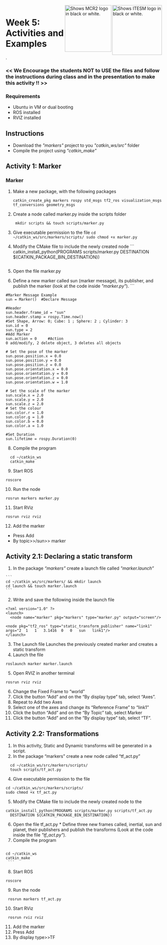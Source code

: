 <picture>
  <source media="(prefers-color-scheme: dark)" srcset="https://github.com/ManchesterRoboticsLtd/MR3001C_Cyber-Physical_Systems_I/blob/main/Misc/Logos/Logotipo%20Vertical%20Bco_Transparente.png">
  <source media="(prefers-color-scheme: light)" srcset="https://github.com/ManchesterRoboticsLtd/MR3001C_Cyber-Physical_Systems_I/blob/main/Misc/Logos/Logotipo%20Vertical%20Azul%20transparente.png">
  <img alt="Shows ITESM logo in black or white." width="160" align="right">
</picture>

<picture>
  <source media="(prefers-color-scheme: dark)" srcset="https://github.com/ManchesterRoboticsLtd/MR3001C_Cyber-Physical_Systems_I/blob/main/Misc/Logos/MCR2_Logo_White.png">
  <source media="(prefers-color-scheme: light)" srcset="https://github.com/ManchesterRoboticsLtd/MR3001C_Cyber-Physical_Systems_I/blob/main/Misc/Logos/MCR2_Logo_Black.png">
  <img alt="Shows MCR2 logo in black or white." width="150" align="right">
</picture>


# Week 5: Activities and Examples
.
### << We Encourage the students NOT to USE the files and follow the instructions during class and in the presentation to make this activity !! >>

### Requirements
* Ubuntu in VM or dual booting
* ROS installed
* RVIZ installed

## Instructions
* Download the *"markers"* project to you *"catkin_ws/src"* folder
* Compile the project using *"catkin_make"*

## Activity 1: Marker
  ### Marker
  1. Make a new package, with the following packages 
    
      ```
      catkin_create_pkg markers rospy std_msgs tf2_ros visualization_msgs tf_conversions geometry_msgs
      ```
      
  2. Create a node called marker.py inside the scripts folder
     ```
      mkdir scripts && touch scripts/marker.py
      ```
     
  3. Give executable permission to the file
    ```
    cd ~/catkin_ws/src/markers/scripts/
    sudo chmod +x marker.py
    ```

  4. Modify the CMake file to include the newly created node
    ```
    catkin_install_python(PROGRAMS scripts/marker.py
     DESTINATION ${CATKIN_PACKAGE_BIN_DESTINATION})
     ```
  5. Open the file marker.py
  6. Define a new marker called sun (marker message), its publisher, and publish the marker (look at the code inside *"marker.py"*).
    ```

    #Marker Message Example
    sun = Marker()	#Declare Message
    
    #Header
    sun.header.frame_id = "sun"
    sun.header.stamp = rospy.Time.now()
    #Set Shape, Arrow: 0; Cube: 1 ; Sphere: 2 ; Cylinder: 3
    sun.id = 0
    sun.type = 2
    #Add Marker
    sun.action = 0     #Action 0 add/modify, 2 delete object, 3 deletes all objects
    
    # Set the pose of the marker
    sun.pose.position.x = 0.0
    sun.pose.position.y = 0.0
    sun.pose.position.z = 0.0
    sun.pose.orientation.x = 0.0
    sun.pose.orientation.y = 0.0
    sun.pose.orientation.z = 0.0
    sun.pose.orientation.w = 1.0
    
    # Set the scale of the marker
    sun.scale.x = 2.0
    sun.scale.y = 2.0
    sun.scale.z = 2.0
    # Set the colour
    sun.color.r = 1.0
    sun.color.g = 1.0
    sun.color.b = 0.0
    sun.color.a = 1.0
    
    #Set Duration
    sun.lifetime = rospy.Duration(0) 


  8. Compile the program
  ```
    cd ~/catkin_ws
    catkin_make
  ```
  9. Start ROS
  ```
  roscore
  ```
  10. Run the node
  ```
  rosrun markers marker.py
  ```
  11. Start RViz
  ```
  rosrun rviz rviz 
  ```
  12. Add the marker 
  * Press Add
  * By topic>>/sun>> marker

## Activity 2.1: Declaring a static transform
  1. In the package *“markers”* create a launch file called *"marker.launch”*

    ```
    cd ~/catkin_ws/src/markers/ && mkdir launch
    cd launch && touch marker.launch
    ```
  2. Write and save the following inside the launch file

  ```
<?xml version="1.0" ?>
<launch>
    <node name="marker" pkg="markers" type="marker.py" output="screen"/> 

<node pkg="tf2_ros" type="static_transform_publisher" name="link1" args="2  1   1   3.1416  0   0   sun   link1"/>
</launch>

  ```
  3. The Launch file Launches the previously created marker and creates a static transform
  4. Launch the file
   ```
   roslaunch marker marker.launch
  ```
  5. Open RVIZ in another terminal
  ```
  rosrun rviz rviz
  ```
  
  6. Change the Fixed Frame to “world”
  7. Click the button “Add” and on the “By display type” tab, select “Axes”.
  8. Repeat to Add two Axes
  9. Select one of the axes and change its “Reference Frame” to “link1”
  10. Click the button “Add” and on the “By Topic” tab, select Marker
  11. Click the button “Add” and on the “By display type” tab, select “TF”.


## Activity 2.2: Transformations
  1. In this activity, Static and Dynamic transforms will be generated in a script.
  2. In the package “markers” create a new node called “tf_act.py”
  
  ```
    cd ~/catkin_ws/src/markers/scripts/
    touch scripts/tf_act.py
  ```
  
  4. Give executable permission to the file
 
  ```
  cd ~/catkin_ws/src/markers/scripts/
  sudo chmod +x tf_act.py
  ```
  
  5. Modify the CMake file to include the newly created node to the 
 
 ```
 catkin_install_python(PROGRAMS scripts/marker.py scripts/tf_act.py
   DESTINATION ${CATKIN_PACKAGE_BIN_DESTINATION})
  ```

  6. Open the file tf_act.py
    * Define three new frames called, inertial, sun and planet, their publishers and publish the transforms (Look at the code inside the file *"tf_act.py"*). 
  7. Compile the program
     ```
    cd ~/catkin_ws
    catkin_make
     ```
     
  8. Start ROS
   ```
  roscore
   ```
  9. Run the node
   ```
    rosrun markers tf_act.py 
   ```

  10. Start RViz
      
   ```
    rosrun rviz rviz 
   ```

  11. Add the marker 
  12. Press Add
  13. By display type>>TF





